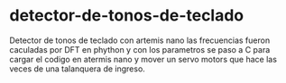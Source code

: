 # detector-de-tonos-de-teclado
Detector de tonos de teclado con artemis nano
las frecuencias fueron caculadas por DFT en phython y con los parametros se paso a C para cargar el codigo en atermis nano y mover un servo motors que hace las veces de una talanquera de ingreso.

